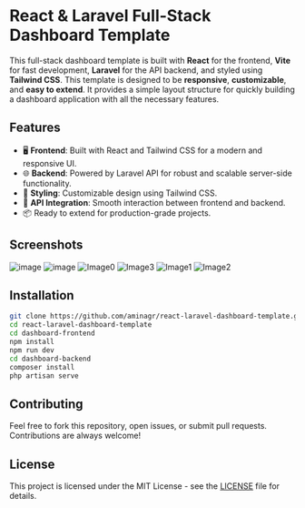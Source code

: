 # React & Laravel Full-Stack Dashboard Template 

This full-stack dashboard template is built with **React** for the frontend,  **Vite** for fast development, **Laravel** for the API backend, and styled using **Tailwind CSS**. 
This template is designed to be **responsive**, **customizable**, and **easy to extend**. It provides a simple layout structure for quickly building a dashboard application with all the necessary features.

## Features

- 🖥️ **Frontend**: Built with React and Tailwind CSS for a modern and responsive UI.
- 🌐 **Backend**: Powered by Laravel API for robust and scalable server-side functionality.
- 🎨 **Styling**: Customizable design using Tailwind CSS.
- 🔗 **API Integration**: Smooth interaction between frontend and backend.
- 📦 Ready to extend for production-grade projects.

## Screenshots
 ![image](https://github.com/user-attachments/assets/f41f2f60-8957-45b1-b29e-95f528ef9099)
 ![image](https://github.com/user-attachments/assets/481f175a-cd1e-4d72-b9ab-8b1b26a66df4)
 ![Image0](https://github.com/user-attachments/assets/cfc74563-22cc-415f-b684-c0d5e9bc7ec1)
 ![Image3](https://github.com/user-attachments/assets/3c964f23-f3f3-4a69-9c15-d3bcb9899ea2)
 ![Image1](https://github.com/user-attachments/assets/b2b83aff-f3ad-40b2-9fff-3701459ce839)
 ![Image2](https://github.com/user-attachments/assets/faa40401-73fe-40af-9980-e4e848ec9db7)



## Installation

```bash
git clone https://github.com/aminagr/react-laravel-dashboard-template.git 
cd react-laravel-dashboard-template
cd dashboard-frontend
npm install
npm run dev
cd dashboard-backend
composer install
php artisan serve
``` 
## Contributing

Feel free to fork this repository, open issues, or submit pull requests. Contributions are always welcome!

## License

This project is licensed under the MIT License - see the [LICENSE](LICENSE) file for details.
